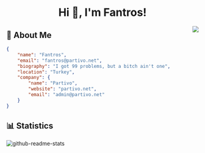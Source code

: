 <h1 align="center">Hi 👋, I'm Fantros!</h1>
<img align="right" src="https://spotify-github-profile.vercel.app/api/view?uid=31us4ohbcaotjvvfxk5szygl4tle&cover_image=true&theme=default" />

## 📃 About Me
```json
{
    "name": "Fantros",
    "email": "fantros@partivo.net",
    "biography": "I got 99 problems, but a bitch ain't one",
    "location": "Turkey",
    "company": {
        "name": "Partivo",
        "website": "partivo.net",
        "email": "admin@partivo.net"
    }
}
```

## 📊 Statistics
![github-readme-stats](https://github-readme-stats.vercel.app/api?username=fantros&show_icons=true&hide_border=true&theme=dark)

